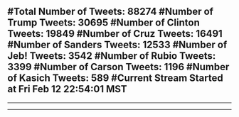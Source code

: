 #Total Number of Tweets: 88274 
#Number of Trump Tweets: 30695
#Number of Clinton Tweets: 19849
#Number of Cruz Tweets: 16491
#Number of Sanders Tweets: 12533
#Number of Jeb! Tweets: 3542
#Number of Rubio Tweets: 3399
#Number of Carson Tweets: 1196
#Number of Kasich Tweets: 589
#Current Stream Started at Fri Feb 12 22:54:01 MST
---
---
---
